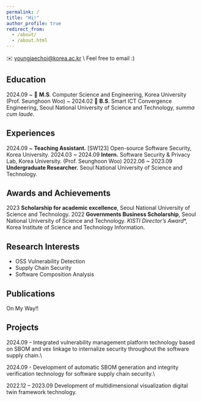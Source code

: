 ```yaml
---
permalink: /
title: "Hi!"
author_profile: true
redirect_from: 
  - /about/
  - /about.html
---
```

<!-- Youngjae Choi -->
✉️ youngjaechoi@korea.ac.kr \\
    Feel free to email :) 

## Education

2024.09 ~ 🏫 **M.S**. Computer Science and Engineering, Korea University (Prof. Seunghoon Woo)
~ 2024.02 🏫 **B.S**. Smart ICT Convergence Engineering, Seoul National University of Science and
Technology, *summa cum laude.*

## Experiences

2024.09 ~ **Teaching Assistant.** [SW123] Open-source Software Security, Korea University.
2024.03 ~ 2024.09 **Intern.** Software Security & Privacy Lab, Korea University. (Prof. Seunghoon Woo)
2022.06 ~ 2023.09 **Undergraduate Researcher.** Seoul National University of Science and Technology.

## Awards and Achievements

2023 **Scholarship for academic excellence**, Seoul National University of Science and Technology.
2022 **Governments Business Scholarship**, Seoul National University of Science and Technology.
*KISTI Director’s Award**, Korea Institute of Science and Technology Information.

## Research Interests

- OSS Vulnerability Detection
- Supply Chain Security
- Software Composition Analysis

## Publications

On My Way!!

## Projects

2024.09 – Integrated vulnerability management platform technology based on SBOM and vex
linkage to internalize security throughout the software supply chain.\\

2024.09 - Development of automatic SBOM generation and integrity verification technology
for software supply chain security.\\

2022.12 – 2023.09 Development of multidimensional visualization digital twin framework technology.

